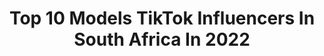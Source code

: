 ---
title: Top 10 Models TikTok Influencers In South Africa In 2022
description: >-
  Find top models TikTok influencers in South Africa in 2022. Most popular hashtags: #fyp #foryoupage #viral #model.
platform: TikTok
hits: 26
text_top: Discover the top-rated TikTok accounts on inBeat.
text_bottom: Our database aggregates 26 TikTok influencers like this in South Africa for you to pitch.
profiles:
  - username: "avril_albetti"
    fullname: >-
      Avril Albetti
    bio: >-
      Model Maker, Former Local & International Model🇿🇦🇮🇹 RGB Fashion Police,
    location: "South Africa"
    followers: 3650
    engagement: 1281
    commentsToLikes: 0.106112
    id: ckdt4mgassu9o0j23dep31je9
    verified: false
    hashtags: "#instyle, #projectxsa, #amazingtransition, #pheadraparks"
  - username: "_epicm10"
    fullname: >-
      메간 피터스
    bio: >-
      I'm an extrovert introvert 🇿🇦/20 Part time Model 📸 Thank you for 10K!
    location: "South Africa"
    followers: 11900
    engagement: 1618
    commentsToLikes: 0.026998
    id: ckcvimtvvvrcq0j230gofwbg9
    verified: false
    hashtags: "#fyp, #epicm10, #havefun, #viral"
  - username: "andrerouxsaofficial"
    fullname: >-
      Andrè Roux
    bio: >-
      GOD first Model Hairdresser 💇‍♀️ Durban 📍 🇿🇦🏳️‍🌈
    location: "South Africa"
    followers: 23700
    engagement: 1024
    commentsToLikes: 0.033334
    id: ck9fmtc3bv5en0j788cz1jv67
    verified: false
    hashtags: "#foryou, #durban, #viral, #glowupforreal"
  - username: "jacodbruyn"
    fullname: >-
      Jaco de Bruyn 
    bio: >-
      International fitness model 🇿🇦 Owner of Fitness Runway Model South Africa
    location: "South Africa"
    followers: 42800
    engagement: 584
    commentsToLikes: 0.016441
    id: ckdtl8usaz8xp0j23mt68jmi6
    verified: true
    hashtags: "#tiktoksa, #goals, #coronavirus, #bored"
  - username: "kylevt_97"
    fullname: >-
      kylevt97
    bio: >-
      🌊Kzn booiiiii 🌞 🏖 Ballito 🏄‍♀️ 🤙🏽Model 📸 😜Keeping it realll😜
    location: "South Africa"
    followers: 3498
    engagement: 1018
    commentsToLikes: 0.025527
    id: cka6l9z6x2axi0i78yw53uo7w
    verified: false
    hashtags: "#foryoupage, #trending, #fyp, #tiktok"
  - username: "dylanironlife"
    fullname: >-
      user179785008549
    bio: >-
      Fitness fanatic💪 Lifestyle coach👍 Insta @dylan.ironlife_fitness_model 🤘
    location: "South Africa"
    followers: 21900
    engagement: 577
    commentsToLikes: 0.012986
    id: ckb9femx53pp60j23jxvuuno9
    verified: false
    hashtags: "#tutting, #fyp, #foryoupage, #savage"
  - username: "akshaydabz"
    fullname: >-
      A.Dabz
    bio: >-
      I lift and stuff🥇 model👑 follow me on the gram⬆️ "Mr skinny guy" 17♏
    location: "South Africa"
    followers: 13700
    engagement: 701
    commentsToLikes: 0.026003
    id: cka0rnv93htlz0i781r1gg3qm
    verified: false
    hashtags: "#foryoupage, #fyp, #trend, #viral"
  - username: "deedeenotdexter"
    fullname: >-
      deedeegregory763
    bio: >-
      aish well I like my videos and that’s enough for me
    location: "South Africa"
    followers: 6437
    engagement: 987
    commentsToLikes: 0.039781
    id: ckbf1mg65o0k80j23cuyr0gdp
    verified: false
    hashtags: "#30daysofoutfits, #bts, #timewarpscan, #duet"
  - username: "danielle_retief"
    fullname: >-
      Danielle Retief
    bio: >-
      Actress. Producer. Storyteller. Business owner. Instagram: @danielleretief
    location: "South Africa"
    followers: 31200
    engagement: 980
    commentsToLikes: 0.016373
    id: ckal7kua2fmgp0i78qwbms7mf
    verified: false
    hashtags: "#actress, #comedy, #model, #setlife"
  - username: "uuuuuuuthought"
    fullname: >-
      Alex Amsinck
    bio: >-
      Lol IKYK that IDEK
    location: "South Africa"
    followers: 3866
    engagement: 553
    commentsToLikes: 0.020494
    id: cka0odi1z39gb0i78ydamvovk
    verified: false
    hashtags: "#fyp, #fashion, #wlyg, #fy"
---